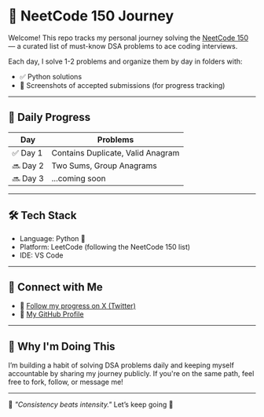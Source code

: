 # 🚀 NeetCode 150 Journey

Welcome! This repo tracks my personal journey solving the [NeetCode 150](https://neetcode.io/practice) — a curated list of must-know DSA problems to ace coding interviews.

Each day, I solve 1-2 problems and organize them by day in folders with:
- ✅ Python solutions
- 📸 Screenshots of accepted submissions (for progress tracking)

---

## 📅 Daily Progress

| Day | Problems |
|-----|----------|
| ✅ Day 1 | Contains Duplicate, Valid Anagram |
| 🔜 Day 2 | Two Sums, Group Anagrams |
| 🔜 Day 3 | ...coming soon |

---

## 🛠 Tech Stack
- Language: Python 🐍
- Platform: LeetCode (following the NeetCode 150 list)
- IDE: VS Code

---

## 🔗 Connect with Me

- 🧠 [Follow my progress on X (Twitter)](https://x.com/impritish24)
- 💼 [My GitHub Profile](https://github.com/pritish2403)

---

## 💬 Why I'm Doing This

I’m building a habit of solving DSA problems daily and keeping myself accountable by sharing my journey publicly. If you're on the same path, feel free to fork, follow, or message me!

---

📍 _"Consistency beats intensity."_ Let’s keep going 💪
